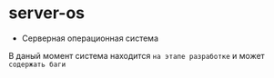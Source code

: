 # server-os

- Серверная операционная система

В даный момент система находится `на этапе разработке` и может `содержать баги`

<!-- ![Домашний экран](./README/screen_home.png) -->
